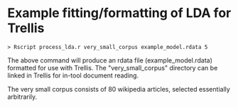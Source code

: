 # Example fitting/formatting of LDA for Trellis

```
> Rscript process_lda.r very_small_corpus example_model.rdata 5
```

The above command will produce an rdata file (example_model.rdata) formatted for use with Trellis.
The "very_small_corpus" directory can be linked in Trellis for in-tool document reading.

The very small corpus consists of 80 wikipedia articles, selected essentially arbitrarily.

